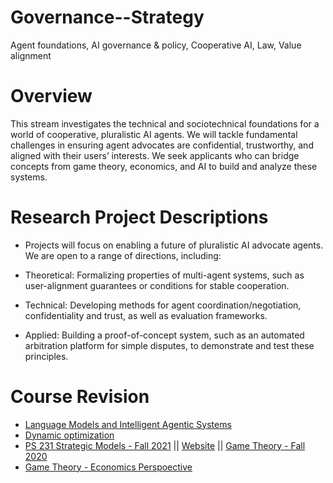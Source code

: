 # Governance--Strategy
Agent foundations,  AI governance &amp; policy, Cooperative AI,  Law, Value alignment

# Overview
This stream investigates the technical and sociotechnical foundations for a world of cooperative, pluralistic AI agents. We will tackle fundamental challenges in ensuring agent advocates are confidential, trustworthy, and aligned with their users’ interests. We seek applicants who can bridge concepts from game theory, economics, and AI to build and analyze these systems.

# Research Project Descriptions
* Projects will focus on enabling a future of pluralistic AI advocate agents. We are open to a range of directions, including:

* Theoretical: Formalizing properties of multi-agent systems, such as user-alignment guarantees or conditions for stable cooperation.

* Technical: Developing methods for agent coordination/negotiation, confidentiality and trust, as well as evaluation frameworks.

* Applied: Building a proof-of-concept system, such as an automated arbitration platform for simple disputes, to demonstrate and test these principles.


# Course Revision
* [Language Models and Intelligent Agentic Systems](https://www.meridiancambridge.org/language-models-course) 
* [Dynamic optimization](https://www.youtube.com/playlist?list=PLzm9WhyHDMwFxB_Hnga_slMcfCCgvndvW)
* [PS 231 Strategic Models - Fall 2021](https://www.youtube.com/playlist?list=PLc7nd1hqyQFf5HeiiOtw55D_BnU0nRcD8) || [Website](https://www.robertjcarroll.com/the-weird-world-of-ps-231/) || [Game Theory - Fall 2020](https://www.youtube.com/playlist?list=PLWKV6_7b8ZwnqWYrggjVL4m_cAt0ZIzlQ)
* [Game Theory - Economics Perspoective](https://www.youtube.com/@selcukozyurt/playlists)
